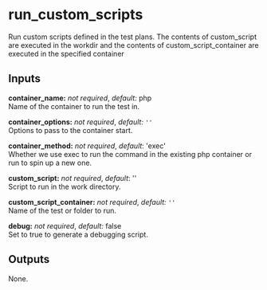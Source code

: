 # run_custom_scripts

Run custom scripts defined in the test plans. The contents of custom_script are
executed in the workdir and the contents of custom_script_container are executed
in the specified container

## Inputs

**container_name:** *not required*, *default:* php  
Name of the container to run the test in.

**container_options:** *not required*, *default:* `''`  
Options to pass to the container start.

**container_method:** *not required*, *default*: 'exec'  
Whether we use exec to run the command in the existing php container or run to
spin up a new one.

**custom_script:** *not required*, *default*: ''  
Script to run in the work directory.

**custom_script_container:** *not required*, *default:* `''`  
Name of the test or folder to run.

**debug:** *not required*, *default:* false  
Set to true to generate a debugging script.

## Outputs

None.
